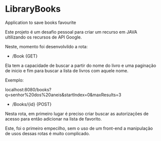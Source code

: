 # LibraryBooks
Application to save books favourite


Este projeto é um desafio pessoal para criar um recurso em JAVA ultilizando os recursos de API Google.

Neste, momento foi desenvolvildo a rota:

* /Book  {GET}

Ela tem a capacidade de buscar a partir do nome do livro e uma paginação de inicio e fim para buscar a lista de livros com aquele nome.

Exemplo:

localhost:8080/books?q=senhor%20dos%20aneis&startIndex=0&maxResults=3


* /Books/{id} {POST}

Nesta rota, em primeiro lugar é preciso criar buscar as autorizações de acesso para então adicionar na lista de favorito.

Este, foi o primeiro empecilho, sem o uso de um front-end a manipulação de usos dessas rotas é muito complicado.